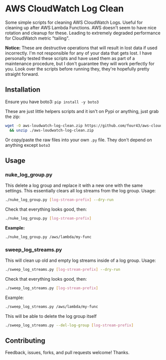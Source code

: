 # AWS CloudWatch Log Clean

Some simple scripts for cleaning AWS CloudWatch Logs. Useful for cleaning up after AWS Lambda Functions. AWS doesn't seem to have nice rotation and cleanup for these. Leading to extremely degraded performance for CloudWatch metric "tailing".

**Notice:** These are destructive operations that will result in lost data if used incorrectly. I'm not responsible for any of your data that gets lost. I have personally tested these scripts and have used them as part of a maintenance procedure, but I don't guarantee they will work perfectly for you. Look over the scripts before running they, they're hopefully pretty straight forward.

## Installation

Ensure you have boto3: `pip install -y boto3`

These are just little helpers scripts and it isn't on Pypi or anything, just grab the zip:

```bash
wget -O aws-loudwatch-log-clean.zip https://github.com/four43/aws-cloudwatch-log-clean/archive/master.zip \
  && unzip ./aws-loudwatch-log-clean.zip
```

Or copy/paste the raw files into your own `.py` file. They don't depend on anything except `boto3`

## Usage

### nuke_log_group.py

This delete a log group and replace it with a new one with the same settings. This essentially clears all log streams from the log group. Usage:

```bash
./nuke_log_group.py [log-stream-prefix] --dry-run
```

Check that everything looks good, then:

```bash
./nuke_log_group.py [log-stream-prefix]
```

**Example:**

```bash
./nuke_log_group.py /aws/lambda/my-func
```

### sweep_log_streams.py

This will clean up old and empty log streams inside of a log group. Usage:

```bash
./sweep_log_streams.py [log-stream-prefix] --dry-run
```

Check that everything looks good, then:

```bash
./sweep_log_streams.py [log-stream-prefix]
```


Example:

```bash
./sweep_log_streams.py /aws/lambda/my-func
```

This will be able to delete the log group itself
```bash
./sweep_log_streams.py --del-log-group [log-stream-prefix]
```

## Contributing

Feedback, issues, forks, and pull requests welcome! Thanks.
